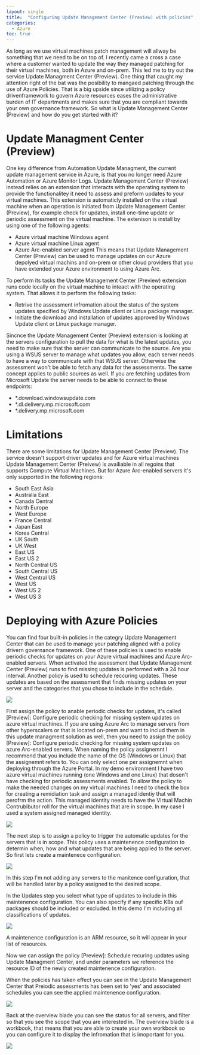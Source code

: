 ```yaml
---
layout: single
title:  "Configuring Update Management Center (Preview) with policies"
categories: 
  - Azure
toc: true
---
```

As long as we use virtual machines patch management will allway be something that we need to be on top of. I recently came a cross a case where a customer wanted to update the way they managed patching for their virtual machines, both in Azure and on-prem. This led me to try out the service Update Managment Center (Preview). One thing that caught my attention right of the bat was the posibility to mangaed patching through the use of Azure Policies. That is a big upside since utilizing a policy drivenframework to govern Azure resources eases the administrative burden of IT departments and makes sure that you are compliant towards your own governance framework.
So what is Update Management Center (Preview) and how do you get started with it? 

# Update Managment Center (Preview)
One key difference from Automation Update Managment, the current update management service in Azure, is that you no longer need Azure Automation or Azure Monitor Logs. Update Management Center (Preview) instead relies on an extension that interacts with the operating system to provide the functionalitey it need to assess and preform updates to your virtual machines. This extension is automaticly installed on the virtual machine when an operation is initiated from Update Management Center (Preview), for example check for updates, install one-time update or periodic assessment on the virtual machine. The extenison is install by using one of the following agents: 
- Azure virtual machine Windows agent
- Azure virtual machine Linux agent
- Azure Arc-enabled server agent
This means that Update Management Center (Preview) can be used to manage updates on our Azure depolyed virtual machins and on-prem or other cloud providers that you have extended your Azure environment to using Azure Arc. 

To perform its tasks the Update Management Center (Preview) extension runs code locally on the virtual machine to inteact with the operating system. That allows it to perform the following tasks: 
- Retrive the assessment infromation about the status of the system updates specified by Windows Update client or Linux package manager.
- Initiate the download and installation of updates approved by Windows Update client or Linux package manager. 

Sincnce the Update Management Center (Preview) extension is looking at the servers configuration to pull the data for what is the latest updates, you need to make sure that the server can communicate to the source. Are you using a WSUS server to manage what updates you allow, each server needs to have a way to communicate with that WSUS server. Otherwise the assessment won't be able to fetch any data for the assessments. The same concept applies to public sources as well. If you are fetching updates from Microsoft Update the server needs to be able to connect to these endpoints:
- *.download.windowsupdate.com
- *.dl.delivery.mp.microsoft.com
- *.delivery.mp.microsoft.com

# Limitations
There are some limitations for Update Management Center (Preview). The service doesn't support driver updates and for Azure virtual machines Update Management Center (Preivew) is availiable in all regoins that supports Compute Virtual Machines. But for Azure Arc-enabled servers it's only supported in the following regions:
- South East Asia
- Australia East
- Canada Central
- North Europe
- West Europe
- France Central
- Japan East
- Korea Central
- UK South
- UK West
- East US
- East US 2
- North Central US
- South Central US
- West Central US
- West US
- West US 2
- West US 3

# Deploying with Azure Policies
You can find four built-in policies in the categry Update Management Center that can be used to manage your patching aligned with a policy drivern governance framework. One of these policies is used to enable periodic checks for updates on your Azure virtual machines and Azure Arc-enabled servers. When activated the assessment that Update Management Center (Preview) runs to find missing updates is performed with a 24 hour interval. Another policy is used to schedule reccuring updates. These updates are based on the assessment that finds missing updates on your server and the categories that you chose to include in the schedule. 

![](/assets/img/umc-policies.png)

First assign the policy to anable periodic checks for updates, it's called [Preview]: Configure periodic checking for missing system updates on azure virtual machines. If you are using Azure Arc to manage servers from other hyperscalers or that is located on-prem and want to includ them in this update managment solution as well, then you need to assign the policy [Preview]: Configure periodic checking for missing system updates on azure Arc-enabled servers. When naming the policy assignemnt I recommend that you include the name of the OS (Windows or Linux) that the assignemnt refers to. You can only select one per assignemnt when deploying through the Azure Portal. In my demo environment I have two azure virtual machines running (one Windows and one Linux) that dosen't have checking for periodic assessments enabled. To allow the policy to make the needed changes on my virtual machines I need to check the box for creating a remidiation task and assign a managed identiy that will perofrm the action. This managed identity needs to have the Virtual Machin Contrubibutor roll for the virtual machines that are in scope. In my case I used a system assigned managed identity.

![](/assets/img/umc-policies-assignment.png)

The next step is to assign a policy to trigger the automatic updates for the servers that is in scope. This policy uses a maintenence configuration to determin when, how and what updates that are being applied to the server. So first lets create a maintenece configuration. 

![](/assets/img/umc-maintenance-configuration.png)

In this step I'm not adding any servers to the manitence configuration, that will be handled later by a policy assigned to the desired scope. 

In the Updates step you select what type of updates to include in this maintenence configuration. You can also specify if any specific KBs ouf packages should be included or excluded. In this demo I'm including all classifications of updates.

![](/assets/img/umc-maintenance-configuration-updates.png)

A maintenence configuration is an ARM resource, so it will appear in your list of resources. 

Now we can assign the policy [Preview]: Schedule recuring updates using Update Managment Center, and under parameters we reference the resource ID of the newly created maintenence configuration. 

When the policies has taken effect you can see in the Update Management Center that Preiodic assessments has been set to 'yes' and associated schedules you can see the applied maintenence configuration.

![](/assets/img/umc-machines.png)

Back at the overview blade you can see the status for all servers, and filter so that you see the scope that you are interested in. The overview blade is a workbook, that means that you are able to create your own workbook so you can configure it to display the infromation that is imoportant for you. 

![](/assets/img/umc-overview.png)